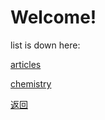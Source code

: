 # Welcome! 

list is down here: 

[articles](https://ruiluogu.github.io/show/articles/list)

[chemistry](https://ruiluogu.github.io/show/chemistryQuestions)

[返回](https://ruiluogu.github.io)
